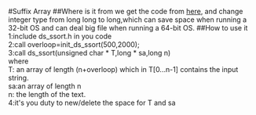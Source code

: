 #Suffix Array
##Where is it from
we get the code from [here](http://math.cmu.edu/~lleung/project/Alfy_1.5/ExternSrc/DeepShallow64), and change integer type from 
long long to long,which can save space when running a
32-bit OS and can deal big file when running a 64-bit 
OS.
##How to use it
1:include ds_ssort.h in you code  
2:call overloop=init_ds_ssort(500,2000);  
3:call ds_ssort(unsigned char * T,long * sa,long n)  
	where  
    T: an array of length (n+overloop) which in T[0...n-1] contains the input string.  
	sa:an array of length n  
	n: the length of the text.  
4:it's you duty to new/delete the space for T and sa  

